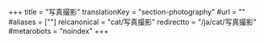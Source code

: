 +++
title = "写真撮影"
translationKey = "section-photography"
#url = ""
#aliases = [""]
relcanonical = "cat/写真撮影"
redirectto = "/ja/cat/写真撮影"
#metarobots = "noindex"
+++
